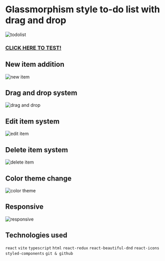 # Glassmorphism style to-do list with drag and drop
![todolist](https://user-images.githubusercontent.com/118204748/228327496-448934f4-d325-4e24-a60e-59eba98bc3ab.png)

### [CLICK HERE TO TEST!](#)

## New item addition
![new item](https://user-images.githubusercontent.com/118204748/228307092-9e67964e-8e54-442a-bee2-4afd563ac6a7.gif)

## Drag and drop system
![drag and drop](https://user-images.githubusercontent.com/118204748/228309063-b3b9f7ca-d411-43a6-ab2d-333ca8e15c53.gif)

## Edit item system
![edit item](https://user-images.githubusercontent.com/118204748/228309337-86888256-6540-497c-90a5-294769f53916.gif)

## Delete item system
![delete item](https://user-images.githubusercontent.com/118204748/228309526-0ca75554-c6a8-4cc1-b23b-5e71d8c94211.gif)

## Color theme change
![color theme](https://user-images.githubusercontent.com/118204748/228309843-fc4dee9d-c534-42f5-a8d6-46f66dbad8aa.gif)

## Responsive
![responsive](https://user-images.githubusercontent.com/118204748/228314186-2de0e901-af7c-401a-8114-83a6b25b8eba.gif)

## Technologies used
`react`
`vite`
`typescript`
`html`
`react-redux`
`react-beautiful-dnd`
`react-icons`
`styled-components`
`git & github`